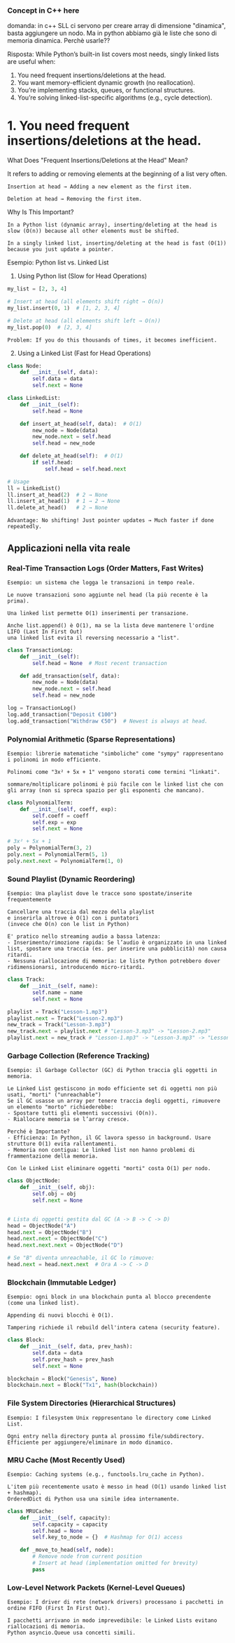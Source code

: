 ### Concept in C++ here

domanda:
in c++ SLL ci servono per creare array di dimensione "dinamica", basta aggiungere un nodo.
Ma in python abbiamo già le liste che sono di memoria dinamica.
Perchè usarle??

Risposta:
While Python’s built-in list covers most needs, singly linked lists are useful when:
1. You need frequent insertions/deletions at the head.
2. You want memory-efficient dynamic growth (no reallocation).
3. You’re implementing stacks, queues, or functional structures.
4. You’re solving linked-list-specific algorithms (e.g., cycle detection).

# 1. You need frequent insertions/deletions at the head.
What Does "Frequent Insertions/Deletions at the Head" Mean?

It refers to adding or removing elements at the beginning of a list very often.

    Insertion at head → Adding a new element as the first item.

    Deletion at head → Removing the first item.

Why Is This Important?

    In a Python list (dynamic array), inserting/deleting at the head is slow (O(n)) because all other elements must be shifted.

    In a singly linked list, inserting/deleting at the head is fast (O(1)) because you just update a pointer.

Esempio: Python list vs. Linked List
1. Using Python list (Slow for Head Operations)

```python
my_list = [2, 3, 4]

# Insert at head (all elements shift right → O(n))
my_list.insert(0, 1)  # [1, 2, 3, 4]

# Delete at head (all elements shift left → O(n))
my_list.pop(0)  # [2, 3, 4]

```
    Problem: If you do this thousands of times, it becomes inefficient.
2. Using a Linked List (Fast for Head Operations)

```python
class Node:
    def __init__(self, data):
        self.data = data
        self.next = None

class LinkedList:
    def __init__(self):
        self.head = None

    def insert_at_head(self, data):  # O(1)
        new_node = Node(data)
        new_node.next = self.head
        self.head = new_node

    def delete_at_head(self):  # O(1)
        if self.head:
            self.head = self.head.next

# Usage
ll = LinkedList()
ll.insert_at_head(2)  # 2 → None
ll.insert_at_head(1)  # 1 → 2 → None
ll.delete_at_head()   # 2 → None
```
    Advantage: No shifting! Just pointer updates → Much faster if done repeatedly.

## Applicazioni nella vita reale
### Real-Time Transaction Logs (Order Matters, Fast Writes)

    Esempio: un sistema che logga le transazioni in tempo reale.

    Le nuove transazioni sono aggiunte nel head (la più recente è la prima).

    Una linked list permette O(1) inserimenti per transazione.

    Anche list.append() è O(1), ma se la lista deve mantenere l'ordine LIFO (Last In First Out)
    una linked list evita il reversing necessario a "list".

```python
class TransactionLog:
    def __init__(self):
        self.head = None  # Most recent transaction

    def add_transaction(self, data):
        new_node = Node(data)
        new_node.next = self.head
        self.head = new_node

log = TransactionLog()
log.add_transaction("Deposit €100")
log.add_transaction("Withdraw €50")  # Newest is always at head.
```

### Polynomial Arithmetic (Sparse Representations)

    Esempio: librerie matematiche "simboliche" come "sympy" rappresentano i polinomi in modo efficiente.

    Polinomi come "3x² + 5x + 1" vengono storati come termini "linkati".

    sommare/moltiplicare polinomi è più facile con le linked list che con gli array (non si spreca spazio per gli esponenti che mancano).

```python
class PolynomialTerm:
    def __init__(self, coeff, exp):
        self.coeff = coeff
        self.exp = exp
        self.next = None

# 3x² + 5x + 1
poly = PolynomialTerm(3, 2)
poly.next = PolynomialTerm(5, 1)
poly.next.next = PolynomialTerm(1, 0)
```

### Sound Playlist (Dynamic Reordering)

    Esempio: Una playlist dove le tracce sono spostate/inserite frequentemente

    Cancellare una traccia dal mezzo della playlist
    e inserirla altrove è O(1) con i puntatori
    (invece che O(n) con le list in Python)

    E' pratico nello streaming audio a bassa latenza:
    - Inserimento/rimozione rapida: Se l’audio è organizzato in una linked list, spostare una traccia (es. per inserire una pubblicità) non causa ritardi.
    - Nessuna riallocazione di memoria: Le liste Python potrebbero dover ridimensionarsi, introducendo micro-ritardi.

```python
class Track:
    def __init__(self, name):
        self.name = name
        self.next = None

playlist = Track("Lesson-1.mp3")
playlist.next = Track("Lesson-2.mp3")
new_track = Track("Lesson-3.mp3")
new_track.next = playlist.next # "Lesson-3.mp3" -> "Lesson-2.mp3"
playlist.next = new_track # "Lesson-1.mp3" -> "Lesson-3.mp3" -> "Lesson-2.mp3"
```

### Garbage Collection (Reference Tracking)

    Esempio: il Garbage Collector (GC) di Python traccia gli oggetti in memoria.

    Le Linked List gestiscono in modo efficiente set di oggetti non più usati, "morti" ("unreachable")
    Se il GC usasse un array per tenere traccia degli oggetti, rimuovere un elemento "morto" richiederebbe:
    - Spostare tutti gli elementi successivi (O(n)).
    - Riallocare memoria se l’array cresce.

    Perché è Importante?
    - Efficienza: In Python, il GC lavora spesso in background. Usare strutture O(1) evita rallentamenti.
    - Memoria non contigua: Le linked list non hanno problemi di frammentazione della memoria.

    Con le Linked List eliminare oggetti "morti" costa O(1) per nodo.

```python
class ObjectNode:
    def __init__(self, obj):
        self.obj = obj
        self.next = None


# Lista di oggetti gestita dal GC (A -> B -> C -> D)
head = ObjectNode("A")
head.next = ObjectNode("B")
head.next.next = ObjectNode("C")
head.next.next.next = ObjectNode("D")

# Se "B" diventa unreachable, il GC lo rimuove:
head.next = head.next.next  # Ora A -> C -> D
```

### Blockchain (Immutable Ledger)

    Esempio: ogni block in una blockchain punta al blocco precendente (come una linked list).

    Appending di nuovi blocchi è O(1).

    Tampering richiede il rebuild dell'intera catena (security feature).

```python
class Block:
    def __init__(self, data, prev_hash):
        self.data = data
        self.prev_hash = prev_hash
        self.next = None

blockchain = Block("Genesis", None)
blockchain.next = Block("Tx1", hash(blockchain))
```

### File System Directories (Hierarchical Structures)

    Esempio: I filesystem Unix reppresentano le directory come Linked List.
    
    Ogni entry nella directory punta al prossimo file/subdirectory.
    Efficiente per aggiungere/eliminare in modo dinamico.

### MRU Cache (Most Recently Used)

    Esempio: Caching systems (e.g., functools.lru_cache in Python).

    L'item più recentemente usato è messo in head (O(1) usando linked list + hashmap).
    OrderedDict di Python usa una simile idea internamente.

```python
class MRUCache:
    def __init__(self, capacity):
        self.capacity = capacity
        self.head = None
        self.key_to_node = {}  # Hashmap for O(1) access

    def _move_to_head(self, node):
        # Remove node from current position
        # Insert at head (implementation omitted for brevity)
        pass
```

### Low-Level Network Packets (Kernel-Level Queues)

    Esempio: I driver di rete (network drivers) processano i pacchetti in ordine FIFO (First In First Out).

    I pacchetti arrivano in modo imprevedibile: le Linked Lists evitano riallocazioni di memoria.
    Python asyncio.Queue usa concetti simili.